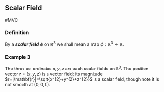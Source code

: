 ## Scalar Field
#MVC 
### Definition
By a ***scalar field*** $\phi$ on $\mathbb{R}^{3}$ we shall mean a map $\phi: \mathbb{R}^{3} \rightarrow \mathbb{R}$.

### Example 3
The three co-ordinates $x, y, z$ are each scalar fields on $\mathbb{R}^{3}$. The position vector $\mathbf{r}=(x, y, z)$ is a vector field; its magnitude $r=|\mathbf{r}|=\sqrt{x^{2}+y^{2}+z^{2}}$ is a scalar field, though note it is not smooth at $(0,0,0)$.
